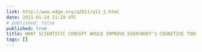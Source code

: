 ```yaml
---
link: http://www.edge.org/q2011/q11_1.html
date: 2011-01-24 21:29 UTC
# published: false
published: true
title: WHAT SCIENTIFIC CONCEPT WOULD IMPROVE EVERYBODY'S COGNITIVE TOOLKIT?
tags: []
---
```



